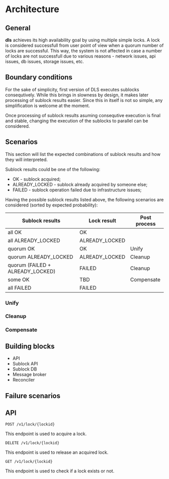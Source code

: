 # Architecture

## General

**dls** achieves its high availability goal by using multiple simple locks. A lock is considered successfull from user point of view when a quorum number of locks are successful. This way, the system is not affected in case a number of locks are not successfull due to various reasons - network issues, api issues, db issues, storage issues, etc.

## Boundary conditions

For the sake of simplicity, first version of DLS executes sublocks consequtively. While this brings in slowness by design, it makes later processing of sublock results easier. Since this in itself is not so simple, any simplification is welcome at the moment.

Once processing of sublock results asuming consequtive execution is final and stable, changing the execution of the sublocks to parallel can be considered.

## Scenarios

This section will list the expected combinations of sublock results and how they will interpreted.

Sublock results could be one of the following:

- OK - sublock acquired;
- ALREADY_LOCKED - sublock already acquired by someone else;
- FAILED - sublock operation failed due to infrastructure issues;

Having the possible sublock results listed above, the following scenarios are considered (sorted by expected probability):

| Sublock results       | Lock result       | Post process  |
| ---                   | ---               | ---           |
| all OK                | OK                |               |
| all ALREADY_LOCKED    | ALREADY_LOCKED    |               |
| quorum OK             | OK                | Unify         |
| quorum ALREADY_LOCKED | ALREADY_LOCKED    | Cleanup       |
| quorum (FAILED + ALREADY_LOCKED)  | FAILED| Cleanup       |
| some OK               | TBD               | Compensate    |
| all FAILED            | FAILED            |               |

### Unify

### Cleanup

### Compensate

## Building blocks

- API
- Sublock API
- Sublock DB
- Message broker
- Reconciler

## Failure scenarios

## API

```
POST /v1/lock/{lockid}
```

This endpoint is used to acquire a lock.

```
DELETE /v1/lock/{lockid}
```

This endpoint is used to release an acquired lock.

```
GET /v1/lock/{lockid}
```

This endpoint is used to check if a lock exists or not.
